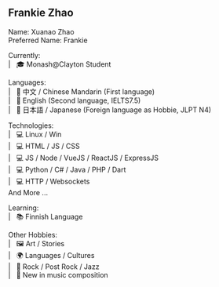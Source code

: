 ## Frankie Zhao

Name: Xuanao Zhao  
Preferred Name: Frankie  

Currently:  
| &nbsp; 🎓 Monash@Clayton Student

Languages:  
| &nbsp; 💬 中文 / Chinese Mandarin (First language)  
| &nbsp; 💬 English (Second language, IELTS7.5)  
| &nbsp; 💬 日本語 / Japanese (Foreign language as Hobbie, JLPT N4)  

Technologies:  
| &nbsp; 💻 Linux / Win  
| &nbsp; 💻 HTML / JS / CSS  
| &nbsp; 💻 JS / Node / VueJS / ReactJS / ExpressJS  
| &nbsp; 💻 Python / C# / Java / PHP / Dart  
| &nbsp; 💻 HTTP / Websockets  
And More ...  

Learning:  
| &nbsp; 📚 Finnish Language  

Other Hobbies:  
| &nbsp; 🖼️ Art / Stories  
| &nbsp; 🌍 Languages / Cultures  
| &nbsp; 🎼 Rock / Post Rock / Jazz  
| &nbsp; 🎼 New in music composition  
